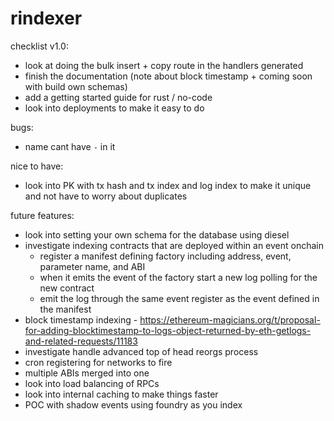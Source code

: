# rindexer

checklist v1.0:
- look at doing the bulk insert + copy route in the handlers generated
- finish the documentation (note about block timestamp + coming soon with build own schemas)
- add a getting started guide for rust / no-code
- look into deployments to make it easy to do

bugs:
- name cant have `-` in it

nice to have:
- look into PK with tx hash and tx index and log index to make it unique and not have to worry about duplicates

future features:
- look into setting your own schema for the database using diesel
- investigate indexing contracts that are deployed within an event onchain
  - register a manifest defining factory including address, event, parameter name, and ABI
  - when it emits the event of the factory start a new log polling for the new contract
  - emit the log through the same event register as the event defined in the manifest
- block timestamp indexing - https://ethereum-magicians.org/t/proposal-for-adding-blocktimestamp-to-logs-object-returned-by-eth-getlogs-and-related-requests/11183
- investigate handle advanced top of head reorgs process
- cron registering for networks to fire
- multiple ABIs merged into one
- look into load balancing of RPCs
- look into internal caching to make things faster
- POC with shadow events using foundry as you index
